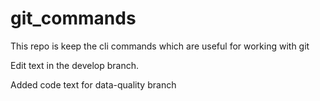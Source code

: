 # git_commands

This repo is keep the cli commands which are useful for working with git

Edit text in the develop branch.

Added code text for data-quality branch
